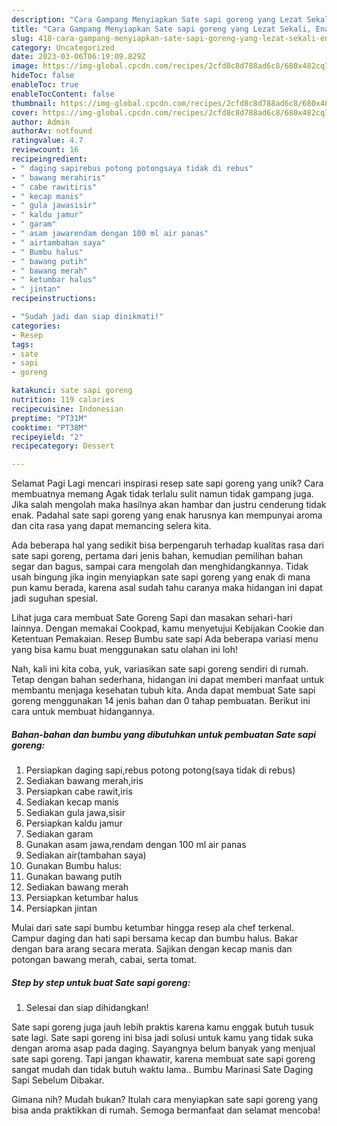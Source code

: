 ```yaml
---
description: "Cara Gampang Menyiapkan Sate sapi goreng yang Lezat Sekali, Enak"
title: "Cara Gampang Menyiapkan Sate sapi goreng yang Lezat Sekali, Enak"
slug: 418-cara-gampang-menyiapkan-sate-sapi-goreng-yang-lezat-sekali-enak
category: Uncategorized
date: 2023-03-06T06:19:09.829Z
image: https://img-global.cpcdn.com/recipes/2cfd8c8d788ad6c8/680x482cq70/sate-sapi-goreng-foto-resep-utama.jpg
hideToc: false
enableToc: true
enableTocContent: false
thumbnail: https://img-global.cpcdn.com/recipes/2cfd8c8d788ad6c8/680x482cq70/sate-sapi-goreng-foto-resep-utama.jpg
cover: https://img-global.cpcdn.com/recipes/2cfd8c8d788ad6c8/680x482cq70/sate-sapi-goreng-foto-resep-utama.jpg
author: Admin
authorAv: notfound
ratingvalue: 4.7
reviewcount: 16
recipeingredient:
- " daging sapirebus potong potongsaya tidak di rebus"
- " bawang merahiris"
- " cabe rawitiris"
- " kecap manis"
- " gula jawasisir"
- " kaldu jamur"
- " garam"
- " asam jawarendam dengan 100 ml air panas"
- " airtambahan saya"
- " Bumbu halus"
- " bawang putih"
- " bawang merah"
- " ketumbar halus"
- " jintan"
recipeinstructions:

- "Sudah jadi dan siap dinikmati!"
categories:
- Resep
tags:
- sate
- sapi
- goreng

katakunci: sate sapi goreng 
nutrition: 119 calories
recipecuisine: Indonesian
preptime: "PT31M"
cooktime: "PT38M"
recipeyield: "2"
recipecategory: Dessert

---
```



Selamat Pagi Lagi mencari inspirasi resep sate sapi goreng yang unik? Cara membuatnya memang Agak tidak terlalu sulit namun tidak gampang juga. Jika salah mengolah maka hasilnya akan hambar dan justru cenderung tidak enak. Padahal sate sapi goreng yang enak harusnya kan mempunyai aroma dan cita rasa yang dapat memancing selera kita.


Ada beberapa hal yang sedikit bisa berpengaruh terhadap kualitas rasa dari sate sapi goreng, pertama dari jenis bahan, kemudian pemilihan bahan segar dan bagus, sampai cara mengolah dan menghidangkannya. Tidak usah bingung jika ingin menyiapkan sate sapi goreng yang enak di mana pun kamu berada, karena asal sudah tahu caranya maka hidangan ini dapat jadi suguhan spesial.

Lihat juga cara membuat Sate Goreng Sapi dan masakan sehari-hari lainnya. Dengan memakai Cookpad, kamu menyetujui Kebijakan Cookie dan Ketentuan Pemakaian. Resep Bumbu sate sapi Ada beberapa variasi menu yang bisa kamu buat menggunakan satu olahan ini loh!


Nah, kali ini kita coba, yuk, variasikan sate sapi goreng sendiri di rumah. Tetap dengan bahan sederhana, hidangan ini dapat memberi manfaat untuk membantu menjaga kesehatan tubuh kita. Anda dapat membuat Sate sapi goreng menggunakan 14 jenis bahan dan 0 tahap pembuatan. Berikut ini cara untuk membuat hidangannya.

<!--inarticleads1-->

##### Bahan-bahan dan bumbu yang dibutuhkan untuk pembuatan Sate sapi goreng:

1. Persiapkan  daging sapi,rebus potong potong(saya tidak di rebus)
1. Sediakan  bawang merah,iris
1. Persiapkan  cabe rawit,iris
1. Sediakan  kecap manis
1. Sediakan  gula jawa,sisir
1. Persiapkan  kaldu jamur
1. Sediakan  garam
1. Gunakan  asam jawa,rendam dengan 100 ml air panas
1. Sediakan  air(tambahan saya)
1. Gunakan  Bumbu halus:
1. Gunakan  bawang putih
1. Sediakan  bawang merah
1. Persiapkan  ketumbar halus
1. Persiapkan  jintan


Mulai dari sate sapi bumbu ketumbar hingga resep ala chef terkenal. Campur daging dan hati sapi bersama kecap dan bumbu halus. Bakar dengan bara arang secara merata. Sajikan dengan kecap manis dan potongan bawang merah, cabai, serta tomat. 

<!--inarticleads2-->

##### Step by step untuk buat Sate sapi goreng:


1. Selesai dan siap dihidangkan!

Sate sapi goreng juga jauh lebih praktis karena kamu enggak butuh tusuk sate lagi. Sate sapi goreng ini bisa jadi solusi untuk kamu yang tidak suka dengan aroma asap pada daging. Sayangnya belum banyak yang menjual sate sapi goreng. Tapi jangan khawatir, karena membuat sate sapi goreng sangat mudah dan tidak butuh waktu lama.. Bumbu Marinasi Sate Daging Sapi Sebelum Dibakar. 

Gimana nih? Mudah bukan? Itulah cara menyiapkan sate sapi goreng yang bisa anda praktikkan di rumah. Semoga bermanfaat dan selamat mencoba!
